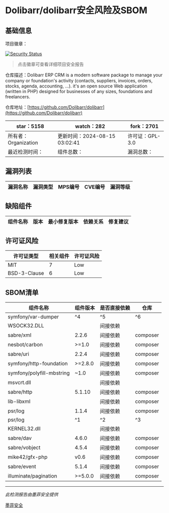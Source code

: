 # Dolibarr/dolibarr安全风险及SBOM

## 基础信息

项目徽章：

[![Security Status](https://www.murphysec.com/platform3/v31/badge/1823798133147979776.svg)](https://www.murphysec.com/console/report/1692966901520420864/1823798133147979776)

> 点击徽章可查看详细项目安全报告

仓库描述：Dolibarr ERP CRM is a modern software package to manage your company or foundation's activity (contacts, suppliers, invoices, orders, stocks, agenda, accounting, ...). it's an open source Web application (written in PHP) designed for businesses of any sizes, foundations and freelancers.

仓库地址：[https://github.com/Dolibarr/dolibarr](https://github.com/Dolibarr/dolibarr)

| star：5158 | watch：282 | fork：2701 |
| ----------- | -------------- | ------------ |
| 所有者：Organization | 更新时间：2024-08-15 03:02:41 | 许可证：GPL-3.0 |
| 最近检测时间： | 组件总数： | 漏洞总数： |




## 漏洞列表

| 漏洞名称 | 漏洞类型 | MPS编号 | CVE编号 | 漏洞等级 |
| ------- | ------ | ------- | ------ | ----- |





## 缺陷组件

| 组件名称 | 版本 | 最小修复版本 | 依赖关系 | 修复建议 |
| -------- | ---- | ------------ | -------- | -------- |





## 许可证风险

| 许可证类型 | 相关组件 | 许可证风险 |
| ---------- | -------- | ---------- |
|MIT|7|Low|
|BSD-3-Clause|6|Low|




## SBOM清单

| 组件名称 | 组件版本 | 是否直接依赖 | 仓库 |
| -------- | -------- | ------------ | ---- |
|symfony/var-dumper|^4|^5|^6|间接依赖|composer|
|WSOCK32.DLL||间接依赖||
|sabre/xml|2.2.6|间接依赖|composer|
|nesbot/carbon|>=1.0|间接依赖|composer|
|sabre/uri|2.2.4|间接依赖|composer|
|symfony/http-foundation|>=2.8.0|间接依赖|composer|
|symfony/polyfill-mbstring|~1.0|间接依赖|composer|
|msvcrt.dll||间接依赖||
|sabre/http|5.1.10|间接依赖|composer|
|lib-libxml||间接依赖|composer|
|psr/log|1.1.4|间接依赖|composer|
|psr/log|^1|^2|^3|间接依赖|composer|
|KERNEL32.dll||间接依赖||
|sabre/dav|4.6.0|间接依赖|composer|
|sabre/vobject|4.5.4|间接依赖|composer|
|mike42/gfx-php|v0.6|间接依赖|composer|
|sabre/event|5.1.4|间接依赖|composer|
|illuminate/pagination|>=5.0.0|间接依赖|composer|


------

*此检测报告由墨菲安全提供*

[墨菲安全](www.murphysec.com)